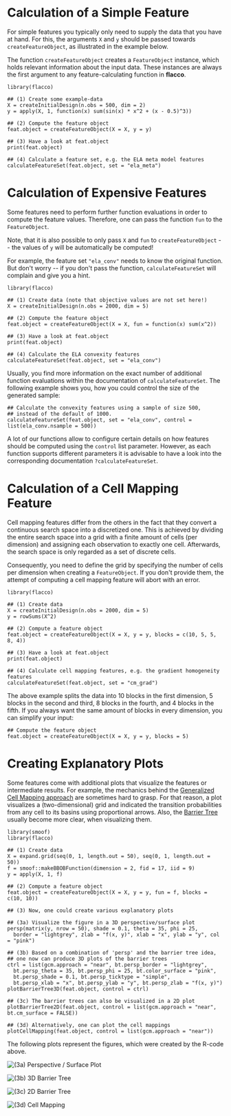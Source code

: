 # Calculation of a Simple Feature

For simple features you typically only need to supply the data that you have at hand.  For this, the arguments `X` and `y` should be passed towards `createFeatureObject`, as illustrated in the example below.

The function `createFeatureObject` creates a `FeatureObject` instance, which holds relevant information about the input data. These instances are always the first argument to any feature-calculating function in **flacco**.

```{r}
library(flacco)

## (1) Create some example-data
X = createInitialDesign(n.obs = 500, dim = 2)
y = apply(X, 1, function(x) sum(sin(x) * x^2 + (x - 0.5)^3))

## (2) Compute the feature object
feat.object = createFeatureObject(X = X, y = y)

## (3) Have a look at feat.object
print(feat.object)

## (4) Calculate a feature set, e.g. the ELA meta model features
calculateFeatureSet(feat.object, set = "ela_meta")
```


# Calculation of Expensive Features

Some features need to perform further function evaluations in order to compute the feature values. Therefore, one can pass the function `fun` to the `FeatureObject`.

Note, that it is also possible to only pass `X` and `fun` to `createFeatureObject` -- the values of `y` will be automatically be computed!

For example, the feature set `"ela_conv"` needs to know the original function. But don't worry -- if you don't pass the function, `calculateFeatureSet` will complain and give you a hint.

```{r}
library(flacco)

## (1) Create data (note that objective values are not set here!)
X = createInitialDesign(n.obs = 2000, dim = 5)

## (2) Compute the feature object
feat.object = createFeatureObject(X = X, fun = function(x) sum(x^2))

## (3) Have a look at feat.object
print(feat.object)

## (4) Calculate the ELA convexity features
calculateFeatureSet(feat.object, set = "ela_conv")
```

Usually, you find more information on the exact number of additional function evaluations within the documentation of `calculateFeatureSet`. The following example shows you, how you could control the size of the generated sample:

```{r}
## Calculate the convexity features using a sample of size 500, 
## instead of the default of 1000.
calculateFeatureSet(feat.object, set = "ela_conv", control = list(ela_conv.nsample = 500))
```

A lot of our functions allow to configure certain details on how features should be computed using the `control` list parameter. However, as each function supports different parameters it is advisable to have a look into the corresponding documentation `?calculateFeatureSet`.


# Calculation of a Cell Mapping Feature

Cell mapping features differ from the others in the fact that they convert a continuous search space into a discretized one. This is achieved by dividing the entire search space into a grid with a finite amount of cells (per dimension) and assigning each observation to exactly one cell. Afterwards, the search space is only regarded as a set of discrete cells.

Consequently, you need to define the grid by specifying the number of cells per dimension when creating a `FeatureObject`. If you don't provide them, the attempt of computing a cell mapping feature will abort with an error.

```{r}
library(flacco)

## (1) Create data
X = createInitialDesign(n.obs = 2000, dim = 5)
y = rowSums(X^2)

## (2) Compute a feature object
feat.object = createFeatureObject(X = X, y = y, blocks = c(10, 5, 5, 8, 4))

## (3) Have a look at feat.object
print(feat.object)

## (4) Calculate cell mapping features, e.g. the gradient homogeneity features
calculateFeatureSet(feat.object, set = "cm_grad")
```

The above example splits the data into 10 blocks in the first dimension, 5 blocks in the second and third, 8 blocks in the fourth, and 4 blocks in the fifth. If you always want the same amount of blocks in every dimension, you can simplify your input:

```{r}
## Compute the feature object
feat.object = createFeatureObject(X = X, y = y, blocks = 5)
``` 


# Creating Explanatory Plots

Some features come with additional plots that visualize the features or intermediate results. For example, the mechanics behind the [Generalized Cell Mapping approach](gcm.md) are sometimes hard to grasp. For that reason, a plot visualizes a (two-dimensional) grid and indicated the transition probabilities from any cell to its basins using proportional arrows.
Also, the [Barrier Tree](barriertrees.md) usually become more clear, when visualizing them.

```{r}
library(smoof)
library(flacco)

## (1) Create data
X = expand.grid(seq(0, 1, length.out = 50), seq(0, 1, length.out = 50))
f = smoof::makeBBOBFunction(dimension = 2, fid = 17, iid = 9)
y = apply(X, 1, f)

## (2) Compute a feature object
feat.object = createFeatureObject(X = X, y = y, fun = f, blocks = c(10, 10))

## (3) Now, one could create various explanatory plots

## (3a) Visualize the figure in a 3D perspective/surface plot
persp(matrix(y, nrow = 50), shade = 0.1, theta = 35, phi = 25,
  border = "lightgrey", zlab = "f(x, y)", xlab = "x", ylab = "y", col = "pink")

## (3b) Based on a combination of 'persp' and the barrier tree idea,
## one now can produce 3D plots of the barrier trees
ctrl = list(gcm.approach = "near", bt.persp_border = "lightgrey",
  bt.persp_theta = 35, bt.persp_phi = 25, bt.color_surface = "pink",
  bt.persp_shade = 0.1, bt.persp_ticktype = "simple",
  bt.persp_xlab = "x", bt.persp_ylab = "y", bt.persp_zlab = "f(x, y)")
plotBarrierTree3D(feat.object, control = ctrl)

## (3c) The barrier trees can also be visualized in a 2D plot
plotBarrierTree2D(feat.object, control = list(gcm.approach = "near", bt.cm_surface = FALSE))

## (3d) Alternatively, one can plot the cell mappings
plotCellMapping(feat.object, control = list(gcm.approach = "near"))
```

The following plots represent the figures, which were created by the R-code above.

![(3a) Perspective / Surface Plot](example_persp.svg)

![(3b) 3D Barrier Tree](example_bt_3d.svg)

![(3c) 2D Barrier Tree](example_bt_2d.svg)

![(3d) Cell Mapping](example_cm.svg)